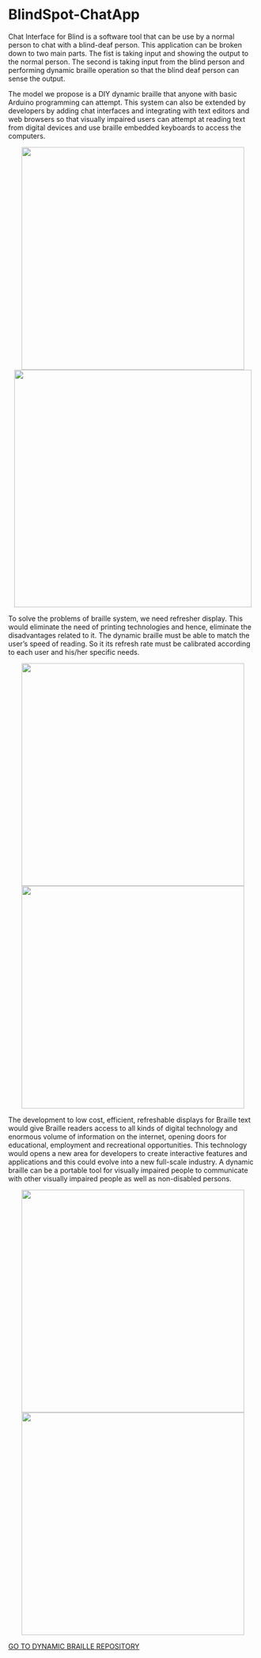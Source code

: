# BlindSpot-ChatApp

Chat Interface for Blind is a software tool that can be use by a normal
person to chat with a blind-deaf person. This application can be broken down to
two main parts. The fist is taking input and showing the output to the normal
person. The second is taking input from the blind person and performing dynamic
braille operation so that the blind deaf person can sense the output.

The model we propose is a DIY dynamic braille that anyone with basic
Arduino programming can attempt. This system can also be extended by
developers by adding chat interfaces and integrating with text editors and
web browsers so that visually impaired users can attempt at reading text
from digital devices and use braille embedded keyboards to access the
computers.

<p align="center">
    <image src="screenshots/ss2.png" width="450">
    <image src="screenshots/ss1.png" width="480">
</p>

To solve the problems of braille system, we need refresher display. This
would eliminate the need of printing technologies and hence, eliminate the
disadvantages related to it. The dynamic braille must be able to match
the user’s speed of reading. So it its refresh rate must be calibrated
according to each user and his/her specific needs. 

<p align="center">
    <image src="screenshots/ss5.png" width="450">
    <image src="screenshots/ss6.png" width="450">
</p>
        
The development to low cost, efficient, refreshable displays for Braille text would give Braille
readers access to all kinds of digital technology and enormous volume of
information on the internet, opening doors for educational, employment
and recreational opportunities. This technology would opens a new area
for developers to create interactive features and applications and this
could evolve into a new full-scale industry. A dynamic braille can be a
portable tool for visually impaired people to communicate with other
visually impaired people as well as non-disabled persons.
        

             
        
<p align="center">
    <image src="screenshots/ss3.png" width="450">
    <image src="screenshots/ss4.png" width="450">
</p>        
        
[GO TO DYNAMIC BRAILLE REPOSITORY](https://github.com/VishwajeetJK/Dynamic-Braille)       
        
        
        
